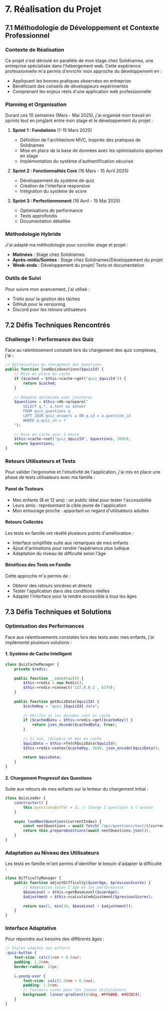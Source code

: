 # 7. Réalisation du Projet

## 7.1 Méthodologie de Développement et Contexte Professionnel

### Contexte de Réalisation
Ce projet s'est déroulé en parallèle de mon stage chez Solidnames, une entreprise spécialisée dans l'hébergement web. Cette expérience professionnelle m'a permis d'enrichir mon approche du développement en :
- Appliquant les bonnes pratiques observées en entreprise
- Bénéficiant des conseils de développeurs expérimentés
- Comprenant les enjeux réels d'une application web professionnelle

### Planning et Organisation
Durant ces 10 semaines (Mars - Mai 2025), j'ai organisé mon travail en sprints tout en jonglant entre mon stage et le développement du projet :

1. **Sprint 1 : Fondations** (1-15 Mars 2025)
   - Définition de l'architecture MVC, inspirée des pratiques de Solidnames
   - Mise en place de la base de données avec les optimisations apprises en stage
   - Implémentation du système d'authentification sécurisé
   
2. **Sprint 2 : Fonctionnalités Core** (16 Mars - 15 Avril 2025)
   - Développement du système de quiz
   - Création de l'interface responsive
   - Intégration du système de score
   
3. **Sprint 3 : Perfectionnement** (16 Avril - 15 Mai 2025)
   - Optimisations de performance
   - Tests approfondis
   - Documentation détaillée

### Méthodologie Hybride
J'ai adapté ma méthodologie pour concilier stage et projet :
- **Matinées** : Stage chez Solidnames
- **Après-midis/Soirées** : Stage chez Solidnames/Développement du projet
- **Week-ends** : Développement du projet/ Tests et documentation

### Outils de Suivi
Pour suivre mon avancement, j'ai utilisé :
- Trello pour la gestion des tâches
- GitHub pour le versioning
- Discord pour les retours utilisateurs

## 7.2 Défis Techniques Rencontrés

### Challenge 1 : Performance des Quiz
Face au ralentissement constaté lors du chargement des quiz complexes, j'ai :
```php
// Optimisation du chargement des questions
public function loadQuizQuestions($quizId) {
    // Mise en place du cache
    if ($cached = $this->cache->get("quiz_$quizId")) {
        return $cached;
    }
    
    // Requête optimisée avec jointures
    $questions = $this->db->prepare("
        SELECT q.*, a.text as answer 
        FROM quiz_questions q 
        LEFT JOIN quiz_answers a ON q.id = a.question_id 
        WHERE q.quiz_id = ?
    ");
    
    // Mise en cache pour 1 heure
    $this->cache->set("quiz_$quizId", $questions, 3600);
    return $questions;
}
```

### Retours Utilisateurs et Tests
Pour valider l'ergonomie et l'intuitivité de l'application, j'ai mis en place une phase de tests utilisateurs avec ma famille :

#### Panel de Testeurs
- Mes enfants (8 et 12 ans) : un public idéal pour tester l'accessibilité
- Leurs amis : représentant la cible jeune de l'application
- Mon entourage proche : apportant un regard d'utilisateurs adultes

#### Retours Collectés
Les tests en famille ont révélé plusieurs points d'amélioration :
- Interface simplifiée suite aux remarques de mes enfants
- Ajout d'animations pour rendre l'expérience plus ludique
- Adaptation du niveau de difficulté selon l'âge

#### Bénéfices des Tests en Famille
Cette approche m'a permis de :
- Obtenir des retours sincères et directs
- Tester l'application dans des conditions réelles
- Adapter l'interface pour la rendre accessible à tous les âges

## 7.3 Défis Techniques et Solutions

### Optimisation des Performances
Face aux ralentissements constatés lors des tests avec mes enfants, j'ai implémenté plusieurs solutions :

#### 1. Système de Cache Intelligent
```php
class QuizCacheManager {
    private $redis;
    
    public function __construct() {
        $this->redis = new Redis();
        $this->redis->connect('127.0.0.1', 6379);
    }
    
    public function getQuizData($quizId) {
        $cacheKey = "quiz_{$quizId}_data";
        
        // Vérifie si les données sont en cache
        if ($cachedData = $this->redis->get($cacheKey)) {
            return json_decode($cachedData, true);
        }
        
        // Si non, récupère et met en cache
        $quizData = $this->fetchQuizData($quizId);
        $this->redis->setex($cacheKey, 3600, json_encode($quizData));
        
        return $quizData;
    }
}
```

#### 2. Chargement Progressif des Questions
Suite aux retours de mes enfants sur la lenteur du chargement initial :

```javascript
class QuizLoader {
    constructor() {
        this.questionsBuffer = 3; // Charge 3 questions à l'avance
    }
    
    async loadNextQuestions(currentIndex) {
        const nextQuestions = await fetch(`/api/questions/next/${currentIndex}`);
        return this.prepareQuestions(await nextQuestions.json());
    }
}
```

### Adaptation au Niveau des Utilisateurs
Les tests en famille m'ont permis d'identifier le besoin d'adapter la difficulté :

```php
class DifficultyManager {
    public function adjustDifficulty($userAge, $previousScores) {
        // Adaptation selon l'âge et les performances
        $baseLevel = $this->getBaseLevel($userAge);
        $adjustment = $this->calculateAdjustment($previousScores);
        
        return max(1, min(10, $baseLevel + $adjustment));
    }
}
```

### Interface Adaptative
Pour répondre aux besoins des différents âges :

```scss
// Styles adaptés aux enfants
.quiz-button {
    font-size: calc(1rem + 0.5vw);
    padding: 1.2rem;
    border-radius: 15px;
    
    &.young-user {
        font-size: calc(1.2rem + 0.5vw);
        padding: 1.5rem;
        // Couleurs vives pour les jeunes utilisateurs
        background: linear-gradient(45deg, #FF6B6B, #4ECDC4);
    }
}
```